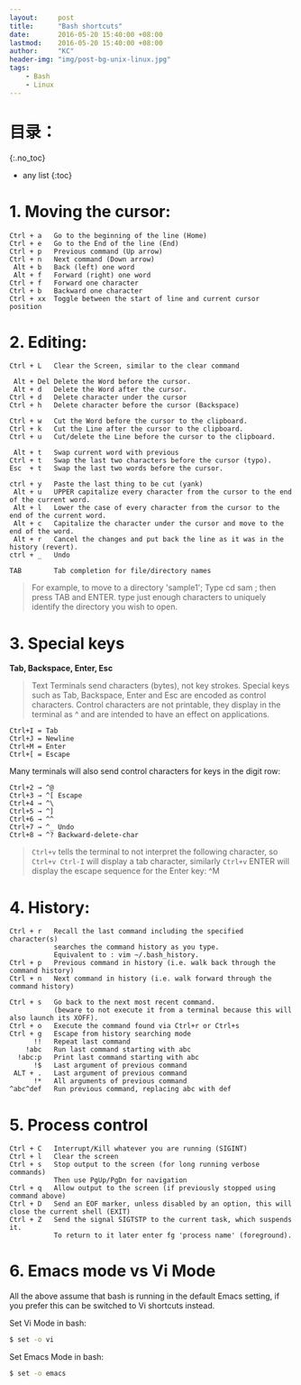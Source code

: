 ```yaml
---
layout:     post
title:      "Bash shortcuts"
date:       2016-05-20 15:40:00 +08:00
lastmod: 	2016-05-20 15:40:00 +08:00
author:     "KC"
header-img: "img/post-bg-unix-linux.jpg"
tags:
    - Bash
    - Linux
---
```


# 目录：
{:.no_toc}
* any list
{:toc}

# 1. Moving the cursor:

	Ctrl + a   Go to the beginning of the line (Home)
	Ctrl + e   Go to the End of the line (End)
	Ctrl + p   Previous command (Up arrow)
	Ctrl + n   Next command (Down arrow)
	 Alt + b   Back (left) one word
	 Alt + f   Forward (right) one word
	Ctrl + f   Forward one character
	Ctrl + b   Backward one character
	Ctrl + xx  Toggle between the start of line and current cursor position

# 2. Editing:

	Ctrl + L   Clear the Screen, similar to the clear command
	
	 Alt + Del Delete the Word before the cursor.
	 Alt + d   Delete the Word after the cursor.
	Ctrl + d   Delete character under the cursor
	Ctrl + h   Delete character before the cursor (Backspace)
	
	Ctrl + w   Cut the Word before the cursor to the clipboard.
	Ctrl + k   Cut the Line after the cursor to the clipboard.
	Ctrl + u   Cut/delete the Line before the cursor to the clipboard.
	
	 Alt + t   Swap current word with previous
	Ctrl + t   Swap the last two characters before the cursor (typo).
	Esc  + t   Swap the last two words before the cursor.
	
	ctrl + y   Paste the last thing to be cut (yank)
	 Alt + u   UPPER capitalize every character from the cursor to the end of the current word.
	 Alt + l   Lower the case of every character from the cursor to the end of the current word.
	 Alt + c   Capitalize the character under the cursor and move to the end of the word.
	 Alt + r   Cancel the changes and put back the line as it was in the history (revert).
	ctrl + _   Undo
	
	TAB        Tab completion for file/directory names

> For example, to move to a directory 'sample1'; Type cd sam ; then press TAB and ENTER. 
type just enough characters to uniquely identify the directory you wish to open.

# 3. Special keys

**Tab, Backspace, Enter, Esc**

> Text Terminals send characters (bytes), not key strokes. 
Special keys such as Tab, Backspace, Enter and Esc are encoded as control characters. 
Control characters are not printable, they display in the terminal as ^ and are intended to have an effect on applications.

	Ctrl+I = Tab
	Ctrl+J = Newline
	Ctrl+M = Enter
	Ctrl+[ = Escape

Many terminals will also send control characters for keys in the digit row: 

	Ctrl+2 → ^@
	Ctrl+3 → ^[ Escape
	Ctrl+4 → ^\
	Ctrl+5 → ^]
	Ctrl+6 → ^^
	Ctrl+7 → ^_ Undo
	Ctrl+8 → ^? Backward-delete-char

> `Ctrl+v` tells the terminal to not interpret the following character, so `Ctrl+v Ctrl-I` will display a tab character, similarly `Ctrl+v` ENTER will display the escape sequence for the Enter key: ^M

# 4. History:

	Ctrl + r   Recall the last command including the specified character(s)
	           searches the command history as you type.
	           Equivalent to : vim ~/.bash_history. 
	Ctrl + p   Previous command in history (i.e. walk back through the command history)
	Ctrl + n   Next command in history (i.e. walk forward through the command history)
	
	Ctrl + s   Go back to the next most recent command.
	           (beware to not execute it from a terminal because this will also launch its XOFF).
	Ctrl + o   Execute the command found via Ctrl+r or Ctrl+s
	Ctrl + g   Escape from history searching mode
	      !!   Repeat last command
	    !abc   Run last command starting with abc
	  !abc:p   Print last command starting with abc
	      !$   Last argument of previous command
	 ALT + .   Last argument of previous command
	      !*   All arguments of previous command
	^abc­^­def   Run previous command, replacing abc with def

# 5. Process control

	Ctrl + C   Interrupt/Kill whatever you are running (SIGINT)
	Ctrl + l   Clear the screen
	Ctrl + s   Stop output to the screen (for long running verbose commands)
	           Then use PgUp/PgDn for navigation
	Ctrl + q   Allow output to the screen (if previously stopped using command above)
	Ctrl + D   Send an EOF marker, unless disabled by an option, this will close the current shell (EXIT)
	Ctrl + Z   Send the signal SIGTSTP to the current task, which suspends it.
	           To return to it later enter fg 'process name' (foreground).

# 6. Emacs mode vs Vi Mode

All the above assume that bash is running in the default Emacs setting, if you prefer this can be switched to Vi shortcuts instead.

Set Vi Mode in bash:

```bash
$ set -o vi
```
 
Set Emacs Mode in bash:

```bash
$ set -o emacs
``` 